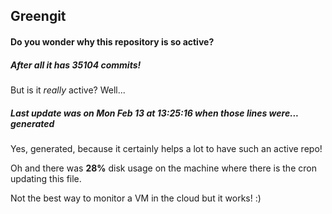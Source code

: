 ## Greengit

#### Do you wonder why this repository is so active?

##### After all it has 35104 commits!

But is it *really* active? Well...

##### Last update was on Mon Feb 13 at 13:25:16 when those lines were... generated

Yes, generated, because it certainly helps a lot to have such an active repo!

Oh and there was **28%** disk usage on the machine
where there is the cron updating this file.

Not the best way to monitor a VM in the cloud but it works! :)

